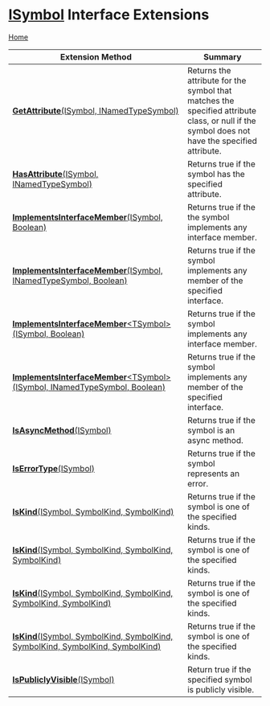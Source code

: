 # [ISymbol](https://docs.microsoft.com/en-us/dotnet/api/microsoft.codeanalysis.isymbol) Interface Extensions

[Home](../../../README.md)

| Extension Method | Summary |
| ---------------- | ------- |
| [**GetAttribute**(ISymbol, INamedTypeSymbol)](../../../Roslynator/SymbolExtensions/GetAttribute/README.md) | Returns the attribute for the symbol that matches the specified attribute class, or null if the symbol does not have the specified attribute\. |
| [**HasAttribute**(ISymbol, INamedTypeSymbol)](../../../Roslynator/SymbolExtensions/HasAttribute/README.md#Roslynator_SymbolExtensions_HasAttribute_Microsoft_CodeAnalysis_ISymbol_Microsoft_CodeAnalysis_INamedTypeSymbol_) | Returns true if the symbol has the specified attribute\. |
| [**ImplementsInterfaceMember**(ISymbol, Boolean)](../../../Roslynator/SymbolExtensions/ImplementsInterfaceMember/README.md#Roslynator_SymbolExtensions_ImplementsInterfaceMember_Microsoft_CodeAnalysis_ISymbol_System_Boolean_) | Returns true if the the symbol implements any interface member\. |
| [**ImplementsInterfaceMember**(ISymbol, INamedTypeSymbol, Boolean)](../../../Roslynator/SymbolExtensions/ImplementsInterfaceMember/README.md#Roslynator_SymbolExtensions_ImplementsInterfaceMember_Microsoft_CodeAnalysis_ISymbol_Microsoft_CodeAnalysis_INamedTypeSymbol_System_Boolean_) | Returns true if the symbol implements any member of the specified interface\. |
| [**ImplementsInterfaceMember**\<TSymbol>(ISymbol, Boolean)](../../../Roslynator/SymbolExtensions/ImplementsInterfaceMember-1/README.md#Roslynator_SymbolExtensions_ImplementsInterfaceMember__1_Microsoft_CodeAnalysis_ISymbol_System_Boolean_) | Returns true if the symbol implements any interface member\. |
| [**ImplementsInterfaceMember**\<TSymbol>(ISymbol, INamedTypeSymbol, Boolean)](../../../Roslynator/SymbolExtensions/ImplementsInterfaceMember-1/README.md#Roslynator_SymbolExtensions_ImplementsInterfaceMember__1_Microsoft_CodeAnalysis_ISymbol_Microsoft_CodeAnalysis_INamedTypeSymbol_System_Boolean_) | Returns true if the symbol implements any member of the specified interface\. |
| [**IsAsyncMethod**(ISymbol)](../../../Roslynator/SymbolExtensions/IsAsyncMethod/README.md) | Returns true if the symbol is an async method\. |
| [**IsErrorType**(ISymbol)](../../../Roslynator/SymbolExtensions/IsErrorType/README.md) | Returns true if the symbol represents an error\. |
| [**IsKind**(ISymbol, SymbolKind, SymbolKind)](../../../Roslynator/SymbolExtensions/IsKind/README.md#Roslynator_SymbolExtensions_IsKind_Microsoft_CodeAnalysis_ISymbol_Microsoft_CodeAnalysis_SymbolKind_Microsoft_CodeAnalysis_SymbolKind_) | Returns true if the symbol is one of the specified kinds\. |
| [**IsKind**(ISymbol, SymbolKind, SymbolKind, SymbolKind)](../../../Roslynator/SymbolExtensions/IsKind/README.md#Roslynator_SymbolExtensions_IsKind_Microsoft_CodeAnalysis_ISymbol_Microsoft_CodeAnalysis_SymbolKind_Microsoft_CodeAnalysis_SymbolKind_Microsoft_CodeAnalysis_SymbolKind_) | Returns true if the symbol is one of the specified kinds\. |
| [**IsKind**(ISymbol, SymbolKind, SymbolKind, SymbolKind, SymbolKind)](../../../Roslynator/SymbolExtensions/IsKind/README.md#Roslynator_SymbolExtensions_IsKind_Microsoft_CodeAnalysis_ISymbol_Microsoft_CodeAnalysis_SymbolKind_Microsoft_CodeAnalysis_SymbolKind_Microsoft_CodeAnalysis_SymbolKind_Microsoft_CodeAnalysis_SymbolKind_) | Returns true if the symbol is one of the specified kinds\. |
| [**IsKind**(ISymbol, SymbolKind, SymbolKind, SymbolKind, SymbolKind, SymbolKind)](../../../Roslynator/SymbolExtensions/IsKind/README.md#Roslynator_SymbolExtensions_IsKind_Microsoft_CodeAnalysis_ISymbol_Microsoft_CodeAnalysis_SymbolKind_Microsoft_CodeAnalysis_SymbolKind_Microsoft_CodeAnalysis_SymbolKind_Microsoft_CodeAnalysis_SymbolKind_Microsoft_CodeAnalysis_SymbolKind_) | Returns true if the symbol is one of the specified kinds\. |
| [**IsPubliclyVisible**(ISymbol)](../../../Roslynator/SymbolExtensions/IsPubliclyVisible/README.md) | Return true if the specified symbol is publicly visible\. |

